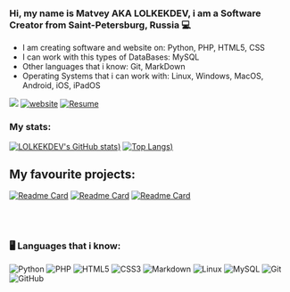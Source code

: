 ### Hi, my name is Matvey AKA LOLKEKDEV, i am a Software Creator from Saint-Petersburg, Russia 💻
- I am creating software and website on: Python, PHP, HTML5, CSS
- I can work with this types of DataBases: MySQL
- Other languages that i know: Git, MarkDown
- Operating Systems that i can work with: Linux, Windows, MacOS, Android, iOS, iPadOS

<img src="https://komarev.com/ghpvc/?username=alexborsch&style=flat"> [![website](https://img.shields.io/badge/Website-46a2f1.svg?&style=flat-square&logo=Google-Chrome&logoColor=white&color=blue&link=https://vk.com/lolkekgamer/)](https://vk.com/lolkekgamer) [![Resume](https://img.shields.io/badge/Resume-46a2f1.svg?&style=flat-square&logo=Google-Chrome&logoColor=white&color=blue&link=https://solenoxproject.ru/resume)](https://solenoxproject.ru/resume)

### My stats:
[![LOLKEKDEV's GitHub stats](https://github-readme-stats.vercel.app/api?username=lolkekdev&show_icons=true&theme=gradient))](https://github.com/anuraghazra/github-readme-stats) [![Top Langs](https://github-readme-stats.vercel.app/api/top-langs/?username=lolkekdev&layout=compact&show_icons=true&theme=gradient))](https://github.com/anuraghazra/github-readme-stats)




## My favourite projects:
[![Readme Card](https://github-readme-stats.vercel.app/api/pin/?username=lolkekdev&repo=SBM)](https://github.com/anuraghazra/github-readme-stats)
[![Readme Card](https://github-readme-stats.vercel.app/api/pin/?username=lolkekdev&repo=WindowsCoreManager)](https://github.com/anuraghazra/github-readme-stats)
[![Readme Card](https://github-readme-stats.vercel.app/api/pin/?username=lolkekdev&repo=SolenoxBrowser)](https://github.com/anuraghazra/github-readme-stats)
  


</br></br>
### 🖥️ Languages that i know:


![Python](https://img.shields.io/badge/-Python-black?style=flat-square&logo=Python)
![PHP](https://img.shields.io/badge/-PHP-black?style=flat-square&logo=PHP)
![HTML5](https://img.shields.io/badge/-HTML5-black?style=flat-square&logo=html5&logoColor=white)
![CSS3](https://img.shields.io/badge/-CSS3-black?style=flat-square&logo=css3)
![Markdown](https://img.shields.io/badge/-Markdown-black?style=flat-square&logo=markdown)
![Linux](https://img.shields.io/badge/-Linux-black?style=flat-square&logo=linux)
![MySQL](https://img.shields.io/badge/-MySQL-black?style=flat-square&logo=mysql)
![Git](https://img.shields.io/badge/-Git-black?style=flat-square&logo=git)
![GitHub](https://img.shields.io/badge/-GitHub-black?style=flat-square&logo=github)
